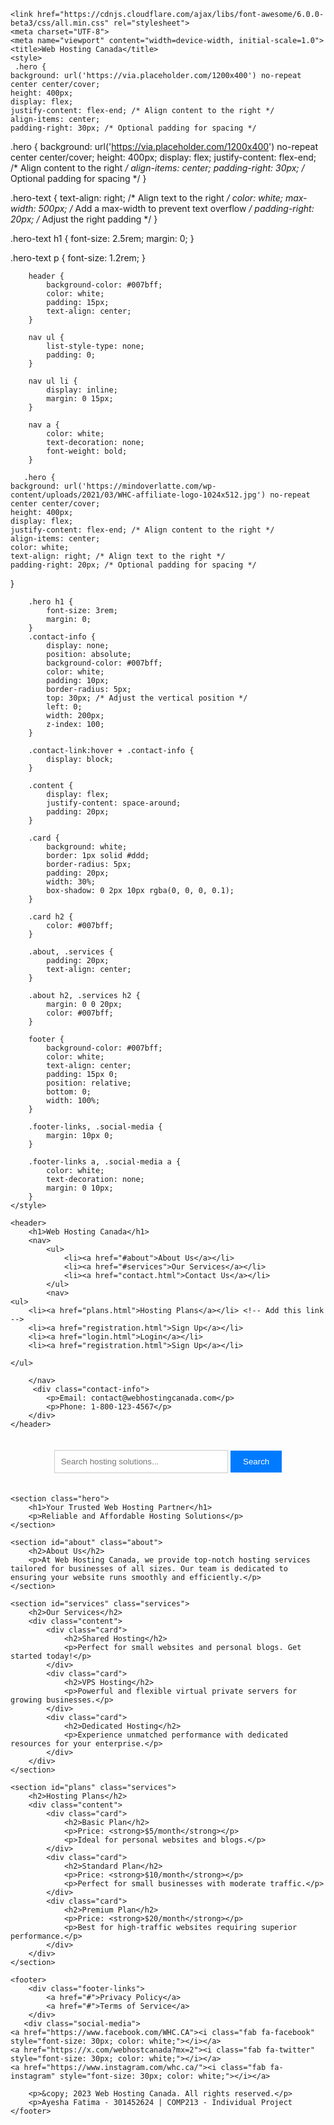<!DOCTYPE html>
<html lang="en">
<head>
   
    <link href="https://cdnjs.cloudflare.com/ajax/libs/font-awesome/6.0.0-beta3/css/all.min.css" rel="stylesheet">
    <meta charset="UTF-8">
    <meta name="viewport" content="width=device-width, initial-scale=1.0">
    <title>Web Hosting Canada</title>
    <style>
     .hero {
    background: url('https://via.placeholder.com/1200x400') no-repeat center center/cover;
    height: 400px;
    display: flex;
    justify-content: flex-end; /* Align content to the right */
    align-items: center;
    padding-right: 30px; /* Optional padding for spacing */


.hero {
    background: url('https://via.placeholder.com/1200x400') no-repeat center center/cover;
    height: 400px;
    display: flex;
    justify-content: flex-end; /* Align content to the right */
    align-items: center;
    padding-right: 30px; /* Optional padding for spacing */
}

.hero-text {
    text-align: right; /* Align text to the right */
    color: white;
    max-width: 500px; /* Add a max-width to prevent text overflow */
    padding-right: 20px; /* Adjust the right padding */
}

.hero-text h1 {
    font-size: 2.5rem;
    margin: 0;
}

.hero-text p {
    font-size: 1.2rem;
}


        header {
            background-color: #007bff;
            color: white;
            padding: 15px;
            text-align: center;
        }

        nav ul {
            list-style-type: none;
            padding: 0;
        }

        nav ul li {
            display: inline;
            margin: 0 15px;
        }

        nav a {
            color: white;
            text-decoration: none;
            font-weight: bold;
        }

       .hero {
    background: url('https://mindoverlatte.com/wp-content/uploads/2021/03/WHC-affiliate-logo-1024x512.jpg') no-repeat center center/cover;
    height: 400px;
    display: flex;
    justify-content: flex-end; /* Align content to the right */
    align-items: center;
    color: white;
    text-align: right; /* Align text to the right */
    padding-right: 20px; /* Optional padding for spacing */
}


        .hero h1 {
            font-size: 3rem;
            margin: 0;
        }
        .contact-info {
            display: none;
            position: absolute;
            background-color: #007bff;
            color: white;
            padding: 10px;
            border-radius: 5px;
            top: 30px; /* Adjust the vertical position */
            left: 0;
            width: 200px;
            z-index: 100;
        }

        .contact-link:hover + .contact-info {
            display: block;
        }

        .content {
            display: flex;
            justify-content: space-around;
            padding: 20px;
        }

        .card {
            background: white;
            border: 1px solid #ddd;
            border-radius: 5px;
            padding: 20px;
            width: 30%;
            box-shadow: 0 2px 10px rgba(0, 0, 0, 0.1);
        }

        .card h2 {
            color: #007bff;
        }

        .about, .services {
            padding: 20px;
            text-align: center;
        }

        .about h2, .services h2 {
            margin: 0 0 20px;
            color: #007bff;
        }

        footer {
            background-color: #007bff;
            color: white;
            text-align: center;
            padding: 15px 0;
            position: relative;
            bottom: 0;
            width: 100%;
        }

        .footer-links, .social-media {
            margin: 10px 0;
        }

        .footer-links a, .social-media a {
            color: white;
            text-decoration: none;
            margin: 0 10px;
        }
    </style>
</head>
<body>

    <header>
        <h1>Web Hosting Canada</h1>
        <nav>
            <ul>
                <li><a href="#about">About Us</a></li>
                <li><a href="#services">Our Services</a></li>
                <li><a href="contact.html">Contact Us</a></li>
            </ul>
            <nav>
    <ul>
        <li><a href="plans.html">Hosting Plans</a></li> <!-- Add this link -->
        <li><a href="registration.html">Sign Up</a></li>
        <li><a href="login.html">Login</a></li>
        <li><a href="registration.html">Sign Up</a></li>

    </ul>
</nav>

        </nav>
         <div class="contact-info">
            <p>Email: contact@webhostingcanada.com</p>
            <p>Phone: 1-800-123-4567</p>
        </div>
    </header>
<section class="search-section">
    <div style="text-align: center; padding: 20px;">
        <input type="text" placeholder="Search hosting solutions..." style="padding: 10px; width: 60%; border: 1px solid #ccc;">
        <button style="padding: 10px 20px; background-color: #007bff; color: white; border: none;">Search</button>
    </div>
</section>

    <section class="hero">
        <h1>Your Trusted Web Hosting Partner</h1>
        <p>Reliable and Affordable Hosting Solutions</p>
    </section>

    <section id="about" class="about">
        <h2>About Us</h2>
        <p>At Web Hosting Canada, we provide top-notch hosting services tailored for businesses of all sizes. Our team is dedicated to ensuring your website runs smoothly and efficiently.</p>
    </section>

    <section id="services" class="services">
        <h2>Our Services</h2>
        <div class="content">
            <div class="card">
                <h2>Shared Hosting</h2>
                <p>Perfect for small websites and personal blogs. Get started today!</p>
            </div>
            <div class="card">
                <h2>VPS Hosting</h2>
                <p>Powerful and flexible virtual private servers for growing businesses.</p>
            </div>
            <div class="card">
                <h2>Dedicated Hosting</h2>
                <p>Experience unmatched performance with dedicated resources for your enterprise.</p>
            </div>
        </div>
    </section>

    <section id="plans" class="services">
        <h2>Hosting Plans</h2>
        <div class="content">
            <div class="card">
                <h2>Basic Plan</h2>
                <p>Price: <strong>$5/month</strong></p>
                <p>Ideal for personal websites and blogs.</p>
            </div>
            <div class="card">
                <h2>Standard Plan</h2>
                <p>Price: <strong>$10/month</strong></p>
                <p>Perfect for small businesses with moderate traffic.</p>
            </div>
            <div class="card">
                <h2>Premium Plan</h2>
                <p>Price: <strong>$20/month</strong></p>
                <p>Best for high-traffic websites requiring superior performance.</p>
            </div>
        </div>
    </section>

    <footer>
        <div class="footer-links">
            <a href="#">Privacy Policy</a>
            <a href="#">Terms of Service</a>
        </div>
       <div class="social-media">
    <a href="https://www.facebook.com/WHC.CA"><i class="fab fa-facebook" style="font-size: 30px; color: white;"></i></a>
    <a href="https://x.com/webhostcanada?mx=2"><i class="fab fa-twitter" style="font-size: 30px; color: white;"></i></a>
    <a href="https://www.instagram.com/whc.ca/"><i class="fab fa-instagram" style="font-size: 30px; color: white;"></i></a>
</div>

        <p>&copy; 2023 Web Hosting Canada. All rights reserved.</p>
        <p>Ayesha Fatima - 301452624 | COMP213 - Individual Project
    </footer>

</body>
</html>


